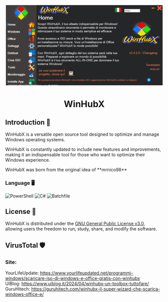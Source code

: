 <div align="center">
  <img src="./Immagini/image.png" width="500">
  <h1>WinHubX</h1>
</div>

## Introduction 🌟
<p>WinHubX is a versatile open source tool designed to optimize and manage Windows operating systems.</p>
<p>WinHubX is constantly updated to include new features and improvements, making it an indispensable tool for those who want to optimize their Windows experience.</p>
<p>WinHubX was born from the original idea of **mrnico98**</p>

### Language 🖥️
<p>
    <img src="https://img.shields.io/badge/PowerShell-87.0%25-blue" alt="PowerShell"> 
    <img src="https://img.shields.io/badge/C%23-11.5%25-green" alt="C#"> 
    <img src="https://img.shields.io/badge/Batchfile-1.5%25-yellow" alt="Batchfile">
</p>

## License 📄
<p>WinHubX is distributed under the <a href="https://www.gnu.org/licenses/gpl-3.0.html">GNU General Public License v3.0</a>, allowing users the freedom to run, study, share, and modify the software.</p>

## VirusTotal 🛡️
<p></p>

### Site:
<p>
    YourLifeUpdate: <a href="https://www.yourlifeupdated.net/programmi-windows/scaricare-iso-di-windows-e-office-gratis-con-winhubx">https://www.yourlifeupdated.net/programmi-windows/scaricare-iso-di-windows-e-office-gratis-con-winhubx</a><br>
    UIBlog: <a href="https://www.uiblog.it/2024/04/winhubx-un-toolbox-tuttofare/">https://www.uiblog.it/2024/04/winhubx-un-toolbox-tuttofare/</a><br>
    GuruHitech: <a href="https://guruhitech.com/winhubx-il-super-wizard-che-scarica-windows-office-e/">https://guruhitech.com/winhubx-il-super-wizard-che-scarica-windows-office-e/</a>
</p>

